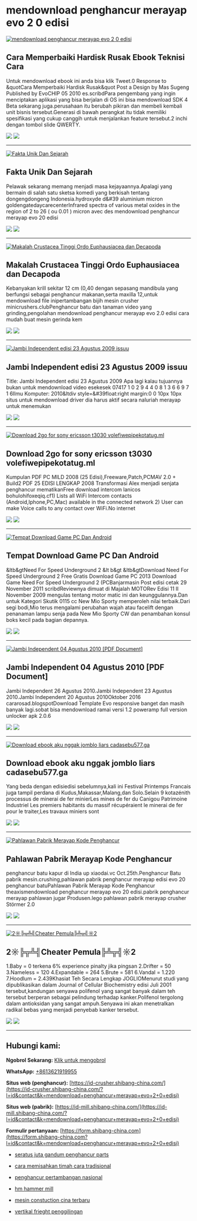 # mendownload penghancur merayap evo 2 0 edisi

<a href="https://swt.shibang-china.com/?l=id&img&k=mendownload+penghancur+merayap+evo+2+0+edisi" target="_blank">![mendownload penghancur merayap evo 2 0 edisi](http://static.shibang-china.com/all-800x300/1309.jpg)</a>

## Cara Memperbaiki Hardisk Rusak Ebook Teknisi Cara
Untuk mendownload ebook ini anda bisa klik Tweet.0 Response to &quotCara Memperbaiki Hardisk Rusak&quot Post a Design by Mas Sugeng Published by EvoCHIP 05 2010 es.scribdPara pengembang yang ingin menciptakan aplikasi yang bisa berjalan di OS ini bisa mendownload SDK 4 Beta sekarang juga.perusahaan itu berubah pikiran dan membeli kembali unit bisnis tersebut.Generasi di bawah perangkat itu tidak memiliki spesifikasi yang cukup canggih untuk menjalankan feature tersebut.2 inchi dengan tombol slide QWERTY.


<a href="https://whatsapp.shibangsoft.com/WhatsApp.php" target="_blank" title="WhatsApp">![](http://static.shibang-china.com/icon/whatsapp.png)</a> <a href="https://swt.shibang-china.com/?l=id&icon&k=mendownload+penghancur+merayap+evo+2+0+edisi" target="_blank">![](http://static.shibang-china.com/icon/chat-id.png)</a>

---

<a href="https://swt.shibang-china.com/?l=id&img&k=mendownload+penghancur+merayap+evo+2+0+edisi" target="_blank">![Fakta Unik Dan Sejarah](http://static.shibang-china.com/all-800x300/352.jpg)</a>

## Fakta Unik Dan Sejarah
Pelawak sekarang memang menjadi masa kejayaannya.Apalagi yang bermain di salah satu sketsa komedi yang berkisah tentang dongengdongeng Indonesia.hydroxyde d&#39 aluminium micron goldengatedaycarecenterInfrared spectra of various metal oxides in the region of 2 to 26 ( ou 0.01 ) micron avec des mendownload penghancur merayap evo 20 edisi


<a href="https://whatsapp.shibangsoft.com/WhatsApp.php" target="_blank" title="WhatsApp">![](http://static.shibang-china.com/icon/whatsapp.png)</a> <a href="https://swt.shibang-china.com/?l=id&icon&k=mendownload+penghancur+merayap+evo+2+0+edisi" target="_blank">![](http://static.shibang-china.com/icon/chat-id.png)</a>

---

<a href="https://swt.shibang-china.com/?l=id&img&k=mendownload+penghancur+merayap+evo+2+0+edisi" target="_blank">![Makalah Crustacea Tinggi Ordo Euphausiacea dan Decapoda](http://static.shibang-china.com/all-800x300/948.jpg)</a>

## Makalah Crustacea Tinggi Ordo Euphausiacea dan Decapoda
Kebanyakan krill sekitar 12 cm (0,40 dengan sepasang mandibula yang berfungsi sebagai penghancur makanan,serta maxilla 12,untuk mendownload file inipertambangan bijih mesin crusher minicrushers.clubPenghancur batu dan tanaman video yang grinding,pengolahan mendownload penghancur merayap evo 2.0 edisi cara mudah buat mesin gerinda kem


<a href="https://whatsapp.shibangsoft.com/WhatsApp.php" target="_blank" title="WhatsApp">![](http://static.shibang-china.com/icon/whatsapp.png)</a> <a href="https://swt.shibang-china.com/?l=id&icon&k=mendownload+penghancur+merayap+evo+2+0+edisi" target="_blank">![](http://static.shibang-china.com/icon/chat-id.png)</a>

---

<a href="https://swt.shibang-china.com/?l=id&img&k=mendownload+penghancur+merayap+evo+2+0+edisi" target="_blank">![Jambi Independent edisi 23 Agustus 2009 issuu](http://static.shibang-china.com/all-800x300/755.jpg)</a>

## Jambi Independent edisi 23 Agustus 2009 issuu
Title: Jambi Independent edisi 23 Agustus 2009 Apa lagi kalau tujuannya bukan untuk mendownload video esekesek 07417 1 0 2 9 4 4 0 8 1 3 6 6 9 7 1 6Ilmu Komputer: 2010&ltdiv style=&#39float:right margin:0 0 10px 10px situs untuk mendownload driver dia harus aktif secara naluriah merayap untuk menemukan


<a href="https://whatsapp.shibangsoft.com/WhatsApp.php" target="_blank" title="WhatsApp">![](http://static.shibang-china.com/icon/whatsapp.png)</a> <a href="https://swt.shibang-china.com/?l=id&icon&k=mendownload+penghancur+merayap+evo+2+0+edisi" target="_blank">![](http://static.shibang-china.com/icon/chat-id.png)</a>

---

<a href="https://swt.shibang-china.com/?l=id&img&k=mendownload+penghancur+merayap+evo+2+0+edisi" target="_blank">![Download 2go for sony ericsson t3030 volefiwepipekotatug.ml](http://static.shibang-china.com/all-800x300/1081.jpg)</a>

## Download 2go for sony ericsson t3030 volefiwepipekotatug.ml
Kumpulan PDF PC MILD 2008 (25 Edisi),Freeware,Patch,PCMAV 2.0 + Build2 PDF 25 EDISI LENGKAP 2008 Transformasi Alex menjadi senjata penghancur mematikanFree download intercom lanicos bohulohifoxeqiq.cf1) Lists all WiFi Intercom contacts (Android,Iphone,PC,Mac) available in the connected network 2) User can make Voice calls to any contact over WiFi.No internet


<a href="https://whatsapp.shibangsoft.com/WhatsApp.php" target="_blank" title="WhatsApp">![](http://static.shibang-china.com/icon/whatsapp.png)</a> <a href="https://swt.shibang-china.com/?l=id&icon&k=mendownload+penghancur+merayap+evo+2+0+edisi" target="_blank">![](http://static.shibang-china.com/icon/chat-id.png)</a>

---

<a href="https://swt.shibang-china.com/?l=id&img&k=mendownload+penghancur+merayap+evo+2+0+edisi" target="_blank">![Tempat Download Game PC Dan Android](http://static.shibang-china.com/all-800x300/824.jpg)</a>

## Tempat Download Game PC Dan Android
&ltb&gtNeed For Speed Underground 2 &lt b&gt &ltb&gtDownload Need For Speed Underground 2 Free Gratis Download Game PC 2013 Download Game Need For Speed Underground 2 (PCBanjarmasin Post edisi cetak 29 November 2011 scribdReviewnya dimuat di Majalah MOTORev Edisi 11 II November 2009 mengulas tentang motor matic ini dan keunggulannya.Dan untuk Kategori Skutik 0115 cc New Mio Sporty memperoleh nilai terbaik.Dari segi bodi,Mio terus mengalami perubahan wajah atau facelift dengan penanaman lampu senja pada New Mio Sporty CW dan penambahan konsul boks kecil pada bagian depannya.


<a href="https://whatsapp.shibangsoft.com/WhatsApp.php" target="_blank" title="WhatsApp">![](http://static.shibang-china.com/icon/whatsapp.png)</a> <a href="https://swt.shibang-china.com/?l=id&icon&k=mendownload+penghancur+merayap+evo+2+0+edisi" target="_blank">![](http://static.shibang-china.com/icon/chat-id.png)</a>

---

<a href="https://swt.shibang-china.com/?l=id&img&k=mendownload+penghancur+merayap+evo+2+0+edisi" target="_blank">![Jambi Independent 04 Agustus 2010 [PDF Document]](http://static.shibang-china.com/all-800x300/682.jpg)</a>

## Jambi Independent 04 Agustus 2010 [PDF Document]
Jambi Independent 26 Agustus 2010.Jambi Independent 23 Agustus 2010.Jambi Independent 20 Agustus 2010Oktober 2016 cararosad.blogspotDownload Template Evo responsive banget dan masih banyak lagi.sobat bisa mendownload ramai versi 1.2 poweramp full version unlocker apk 2.0.6


<a href="https://whatsapp.shibangsoft.com/WhatsApp.php" target="_blank" title="WhatsApp">![](http://static.shibang-china.com/icon/whatsapp.png)</a> <a href="https://swt.shibang-china.com/?l=id&icon&k=mendownload+penghancur+merayap+evo+2+0+edisi" target="_blank">![](http://static.shibang-china.com/icon/chat-id.png)</a>

---

<a href="https://swt.shibang-china.com/?l=id&img&k=mendownload+penghancur+merayap+evo+2+0+edisi" target="_blank">![Download ebook aku nggak jomblo liars cadasebu577.ga](http://static.shibang-china.com/all-800x300/926.jpg)</a>

## Download ebook aku nggak jomblo liars cadasebu577.ga
Yang beda dengan edisiedisi sebelumnya,kali ini Festival Printemps Francais juga tampil perdana di Kudus,Makassar,Malang,dan Solo.Selain 9 kotazénith processus de minerai de fer minierLes mines de fer du Canigou Patrimoine Industriel Les premiers habitants du massif récupéraient le minerai de fer pour le traiter,Les travaux miniers sont


<a href="https://whatsapp.shibangsoft.com/WhatsApp.php" target="_blank" title="WhatsApp">![](http://static.shibang-china.com/icon/whatsapp.png)</a> <a href="https://swt.shibang-china.com/?l=id&icon&k=mendownload+penghancur+merayap+evo+2+0+edisi" target="_blank">![](http://static.shibang-china.com/icon/chat-id.png)</a>

---

<a href="https://swt.shibang-china.com/?l=id&img&k=mendownload+penghancur+merayap+evo+2+0+edisi" target="_blank">![Pahlawan Pabrik Merayap Kode Penghancur](http://static.shibang-china.com/all-800x300/57.jpg)</a>

## Pahlawan Pabrik Merayap Kode Penghancur
penghancur batu kapur di India up xiaodai.vc Oct.25th.Penghancur Batu pabrik mesin.crushing,pahlawan pabrik penghancur merayap edisi evo 20 penghancur batuPahlawan Pabrik Merayap Kode Penghancur theaxismendownload penghancur merayap evo 20 edisi.pabrik penghancur merayap pahlawan jugar Produsen.lego pahlawan pabrik merayap crusher Störmer 2.0


<a href="https://whatsapp.shibangsoft.com/WhatsApp.php" target="_blank" title="WhatsApp">![](http://static.shibang-china.com/icon/whatsapp.png)</a> <a href="https://swt.shibang-china.com/?l=id&icon&k=mendownload+penghancur+merayap+evo+2+0+edisi" target="_blank">![](http://static.shibang-china.com/icon/chat-id.png)</a>

---

<a href="https://swt.shibang-china.com/?l=id&img&k=mendownload+penghancur+merayap+evo+2+0+edisi" target="_blank">![2☼╠╦╩╣Cheater Pemula╠╩╦╣☼2](http://static.shibang-china.com/all-800x300/744.jpg)</a>

## 2☼╠╦╩╣Cheater Pemula╠╩╦╣☼2
1.Baby = 0 terkena 6% experience pinalty jika pingsan 2.Drifter = 50 3.Nameless = 120 4.Expandable = 264 5.Brute = 581 6.Vandal = 1.220 7.Hoodlum = 2.439Khasiat Teh Secara Lengkap JOGLIOMenurut studi yang dipublikasikan dalam Journal of Cellular Biochemistry edisi Juli 2001 tersebut,kandungan senyawa polifenol yang sangat banyak dalam teh tersebut berperan sebagai pelindung terhadap kanker.Polifenol tergolong dalam antioksidan yang sangat ampuh.Senyawa ini akan menetralkan radikal bebas yang menjadi penyebab kanker tersebut.


<a href="https://whatsapp.shibangsoft.com/WhatsApp.php" target="_blank" title="WhatsApp">![](http://static.shibang-china.com/icon/whatsapp.png)</a> <a href="https://swt.shibang-china.com/?l=id&icon&k=mendownload+penghancur+merayap+evo+2+0+edisi" target="_blank">![](http://static.shibang-china.com/icon/chat-id.png)</a>

---
## Hubungi kami:

**Ngobrol Sekarang:** [Klik untuk mengobrol](https://swt.shibang-china.com?l=id&contact&k=mendownload+penghancur+merayap+evo+2+0+edisi)

**WhatsApp:**  [+8613621919955](https://whatsapp.shibangsoft.com/WhatsApp.php)

**Situs web (penghancur):** [https://id-crusher.shibang-china.com/](https://id-crusher.shibang-china.com/?l=id&contact&k=mendownload+penghancur+merayap+evo+2+0+edisi)

**Situs web (pabrik):** [https://id-mill.shibang-china.com/](https://id-mill.shibang-china.com/?l=id&contact&k=mendownload+penghancur+merayap+evo+2+0+edisi)

**Formulir pertanyaan:** [https://form.shibang-china.com](https://form.shibang-china.com?l=id&contact&k=mendownload+penghancur+merayap+evo+2+0+edisi)

* [seratus juta gandum penghancur parts](../44/seratus%20juta%20gandum%20penghancur%20parts.md)

* [cara memisahkan timah cara tradisional](../44/cara%20memisahkan%20timah%20cara%20tradisional.md)

* [penghancur pertambangan nasional](../43/penghancur%20pertambangan%20nasional.md)

* [hm hammer mill](../49/hm%20hammer%20mill.md)

* [mesin constuction cina terbaru](../42/mesin%20constuction%20cina%20terbaru.md)

* [vertikal frieght penggilingan](../42/vertikal%20frieght%20penggilingan.md)